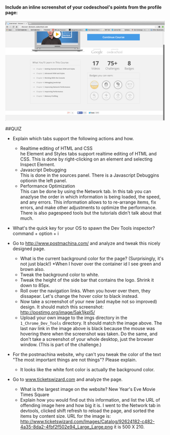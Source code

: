 #### Include an inline screenshot of your codeschool's points from the profile page:

<!-- Modify the Markdown to include your answers. Don't delete the questions! -->
<img src="https://raw.githubusercontent.com/ddeol77/phase_0_unit_1/master/week_2/1_Chrome_Dev_Tools/imgs/Screen%20Shot%202014-05-24%20at%2011.36.32%20AM.png"></div>

##QUIZ
* Explain which tabs support the following actions and how.
  * Realtime editing of HTML and CSS 
    <br>he Element and Styles tabs support realtime editing of HTML and CSS.  This is done by right-clicking on an element and selecting Inspect Element.
  * Javascript Debugging
    <br> This is done in the sources panel.  There is a Javascript Debuggins optionin the left panel.
  * Performance Optimization 
    <br>This can be done by using the Network tab.  In this tab you can anazlyse the order in which information is being loaded, the speed, and any errors.  This information allows to to re-arrange items, fix errors, and make other adjustments to optimize the performance.  There is also pagespeed tools but the tutorials didn't talk about that much.

* What's the quick key for your OS to spawn the Dev Tools inspector?
  <br>command + option + i
 
* Go to http://www.postmachina.com/ and analyze and tweak this nicely designed page.
  * What is the current background color for the page?  (Surprisingly, it's not just black!)
    *When I hover over the container id I see green and brown also.
  * Tweak the background color to white.
  * Tweak the height of the side bar that contains the logo.  Shrink it down to 85px.
  * Roll over the navigation links.  When you hover over them, they dissapear.  Let's change the hover color to black instead.
  * Now take a screenshot of your new (and maybe not so improved) design.  It should match this screenshot: http://postimg.org/image/5ak1jkpl5/
  * Upload your own image to the imgs directory in the `1_Chrome_Dev_Tools` directory.  It should match the image above. The last nav link in the image above is black because the mouse was hovering there when the screenshot was taken. Do the same, and don't take a screenshot of your whole desktop, just the browser window. (This is part of the challenge.)

* For the postmachina website, why can't you tweak the color of the text "The most important things are not things"?  Please explain.
  * It looks like the white font color is actually the background color.

* Go to www.ticketswizard.com and analyze the page.  
  * What is the largest image on the website? 
      New Year's Eve Movie Times Square
  * Explain how you would find out this information, and list the URL of offending image here and how big it is.
      I went to the Network tab in devtools, clicked shift refresh to reload the page, and sorted the items by content size.  URL for the image is: http://www.ticketswizard.com/Images/Catalog/92624182-c482-4a35-8da2-4fbf2f502e94_Large_Large.png it is 500 X 210.

